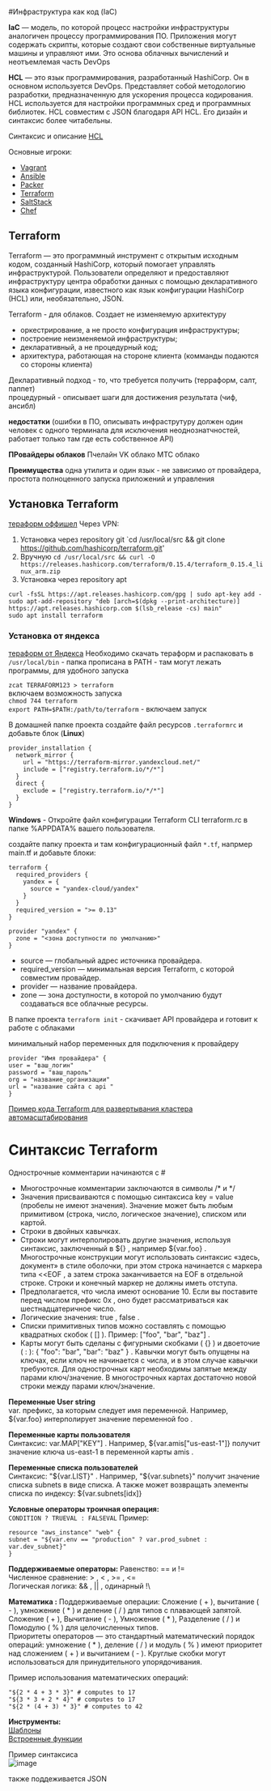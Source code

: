 #Инфраструктура как код (IaC)

**IaC** — модель, по которой процесс настройки инфраструктуры
аналогичен процессу программирования ПО.
Приложения могут содержать скрипты, которые создают свои
собственные виртуальные машины и управляют ими.
Это основа облачных вычислений и неотъемлемая часть DevOps

**HCL** — это язык программирования, разработанный HashiCorp. Он в
основном используется DevOps. Представляет собой
методологию разработки, предназначенную для ускорения
процесса кодирования. HCL используется для настройки
программных сред и программных библиотек.
HCL совместим с JSON благодаря API HCL. Его дизайн и синтаксис
более читабельны.

Синтаксис и описание [HCL](https://www.terraform.io/docs/language/index.html)

Основные игроки:
* [Vagrant](https://www.vagrantup.com/)
* [Ansible](https://www.ansible.com/)
* [Packer](https://www.packer.io/)
* [Terraform](https://www.hashicorp.com/products/terraform)
* [SaltStack](https://saltproject.io/)
* [Chef](https://www.chef.io/products/chef-infra)

## Terraform
Terraform — это программный инструмент с открытым исходным
кодом, созданный HashiCorp, который помогает управлять
инфраструктурой. Пользователи определяют и предоставляют
инфраструктуру центра обработки данных с помощью
декларативного языка конфигурации, известного как язык
конфигурации HashiCorp (HCL) или, необязательно, JSON.

Terraform - для облаков. Создает не изменяемую архитектуру

* оркестрирование, а не просто конфигурация инфраструктуры;
* построение неизменяемой инфраструктуры;
* декларативный, а не процедурный код;
* архитектура, работающая на стороне клиента (комманды подаются со стороны клиента)

Декларативный подход - то, что требуется получить (терраформ, салт, паппет)\
процедурный - описывает шаги для достижения результата (чиф, ансибл)

**недостатки** (ошибки в ПО, описывать инфраструтуру должен один человек с одного терминала для исключения неоднознатчностей, работает только там где есть собственное API)

**ПРовайдеры облаков**
Пчелайн
VK облако
МТС облако

**Преимущества** одна утилита и один язык - не зависимо от провайдера, простота полноценного запуска приложений и управления

## Установка Terraform

[тераформ оффишел](https://www.terraform.io/downloads.html)
Через VPN:
1) Установка через repository git `cd /usr/local/src && git clone https://github.com/hashicorp/terraform.git'
2) Вручную `cd /usr/local/src && curl -O https://releases.hashicorp.com/terraform/0.15.4/terraform_0.15.4_linux_arm.zip`   
4) Установка через repository apt
```
curl -fsSL https://apt.releases.hashicorp.com/gpg | sudo apt-key add -
sudo apt-add-repository "deb [arch=$(dpkg --print-architecture)] https://apt.releases.hashicorp.com $(lsb_release -cs) main"
sudo apt install terraform
```

### Установка от яндекса
[тераформ от Яндекса](https://cloud.yandex.ru/docs/tutorials/infrastructure-management/terraform-quickstart)
Необходимо скачать тераформ и распаковать в `/usr/local/bin` - папка прописана в PATH - там могут лежать программы, для удобного запуска

`zcat TERRAFORM123 > terraform`\
включаем возможность запуска\
`chmod 744 terraform`\
`export PATH=$PATH:/path/to/terraform` - включаем запуск 

В домашней папке проекта создайте файл ресурсов `.terraformrc` и добавьте блок (**Linux**)
```HCL
provider_installation {
  network_mirror {
    url = "https://terraform-mirror.yandexcloud.net/"
    include = ["registry.terraform.io/*/*"]
  }
  direct {
    exclude = ["registry.terraform.io/*/*"]
  }
}
```
**Windows** - Откройте файл конфигурации Terraform CLI terraform.rc в папке %APPDATA% вашего пользователя.

создайте папку проекта и там конфигурационный файл `*.tf`, напрмер main.tf и добавьте блоки:
```HCL
terraform {
  required_providers {
    yandex = {
      source = "yandex-cloud/yandex"
    }
  }
  required_version = ">= 0.13"
}

provider "yandex" {
  zone = "<зона доступности по умолчанию>"
}
```
* source — глобальный адрес источника  провайдера.
* required_version — минимальная версия Terraform, с которой совместим провайдер.
* provider — название провайдера.
* zone — зона доступности, в которой по умолчанию будут создаваться все облачные ресурсы.

В папке проекта `terraform init` - скачивает API провайдера и готовит к работе с облаками

минимальный набор переменных для подключения к провайдеру
```
provider "Имя провайдера" {
user = "ваш_логин"
password = "ваш_пароль"
org = "название_организации"
url = "название сайта с api "
}
```

[Пример кода Terraform для развертывания кластера автомасштабирования](https://github.com/wallarm/terraform-example.git)

# Синтаксис Terraform
Однострочные комментарии начинаются с #
* Многострочные комментарии заключаются в символы /* и */
* Значения присваиваются с помощью синтаксиса key = value (пробелы не имеют значения). Значение может быть любым
примитивом (строка, число, логическое значение), списком или картой.
* Строки в двойных кавычках.
* Строки могут интерполировать другие значения, используя синтаксис, заключенный в ${} , например ${var.foo} .
Многострочные конструкции могут использовать синтаксис «здесь, документ» в стиле оболочки, при этом строка
начинается с маркера типа <<EOF , а затем строка заканчивается на EOF в отдельной строке. Строки и конечный маркер не должны иметь отступа.
* Предполагается, что числа имеют основание 10. Если вы поставите перед числом префикс 0x , оно будет рассматриваться как шестнадцатеричное число.
* Логические значения: true , false .
* Списки примитивных типов можно составлять с помощью квадратных скобок ( [] ). Пример: ["foo", "bar", "baz"] .
* Карты могут быть сделаны с фигурными скобками ( {} ) и двоеточие ( : ): { "foo": "bar", "bar": "baz" } . Кавычки могут быть
опущены на ключах, если ключ не начинается с числа, и в этом случае кавычки требуются. Для однострочных карт
необходимы запятые между парами ключ/значение. В многострочных картах достаточно новой строки между парами ключ/значение.

**Переменные User string**\
var. префикс, за которым следует имя переменной. Например,
${var.foo} интерполирует значение переменной foo .

**Переменные карты пользователя**\
Синтаксис: var.MAP["KEY"] . Например, ${var.amis["us-east-1"]}
получит значение ключа us-east-1 в переменной карты amis .

**Переменные списка пользователей**\
Синтаксис: "${var.LIST}" . Например, "${var.subnets}" получит
значение списка subnets в виде списка. А также может
возвращать элементы списка по индексу: ${var.subnets[idx]} 

**Условные операторы троичная операция:**\
`CONDITION ? TRUEVAL : FALSEVAL`
Пример:
```HCL
resource "aws_instance" "web" {
subnet = "${var.env == "production" ? var.prod_subnet : var.dev_subnet}"
}
```

**Поддерживаемые операторы:**
Равенство: == и !=\
Численное сравнение: > , < , >= , <=\
Логическая логика: && , || , одинарный !\

**Математика :**
Поддерживаемые операции:
Сложение ( + ), вычитание ( - ), умножение ( * ) и деление ( / ) для типов с плавающей запятой.\
Сложение ( + ), Вычитание ( - ), Умножение ( * ), Разделение ( / ) и Помодулю ( % ) для целочисленных типов.\
Приоритеты операторов — это стандартный математический порядок операций: умножение ( * ), деление ( / ) и модуль ( % ) имеют
приоритет над сложением ( + ) и вычитанием ( - ). Круглые скобки могут использоваться для принудительного упорядочивания.

Пример использования математических операций:
```HCL
"${2 * 4 + 3 * 3}" # computes to 17
"${3 * 3 + 2 * 4}" # computes to 17
"${2 * (4 + 3) * 3}" # computes to 42
```

**Инструменты:**\
[Шаблоны](https://www.terraform.io/docs/language/expressions/strings.html)\
[Встроенные функции](https://habr.com/ru/post/538660/)

Пример синтаксиса\
![image](https://github.com/vakhtanov/netology_devops_zero_DZ/assets/26109918/4a553707-202b-45ec-a3d7-faf94172bcf4)

также поддеживается JSON




